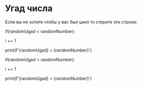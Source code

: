 <h1>Угад числа</h1>

<p>Если вы не хотите чтобы у вас был цикл то стерите эти строки:
<p>	if(randomUgad < randomNumber):
<p>      i += 1
<p>     print(f'{randomUgad} < {randomNumber}')
<p> if(randomUgad > randomNumber):
<p>     i += 1
<p>     print(f'{randomUgad} > {randomNumber}')
<p>
<img href='изображение.png'>

